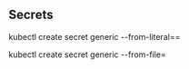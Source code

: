 ## Secrets

kubectl create secret generic <name> --from-literal=<key>=<value>

kubectl create secret generic <name> --from-file=<path>


